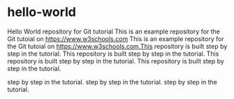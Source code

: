 # hello-world
Hello World repository for Git tutorial
This is an example repository for the Git tutoial on https://www.w3schools.com
This is an example repository for the Git tutoial on https://www.w3schools.com,This repository is built step by step in the tutorial.
This repository is built step by step in the tutorial.
This repository is built step by step in the tutorial.
This repository is built step by step in the tutorial.

 step by step in the tutorial.
  step by step in the tutorial.
   step by step in the tutorial.
